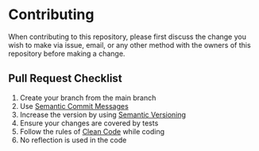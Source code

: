 # Contributing

When contributing to this repository, please first discuss the change you wish to make via issue, email, or any other
method with the owners of this repository before making a change.

## Pull Request Checklist

1) Create your branch from the main branch
2) Use [Semantic Commit Messages](https://gist.github.com/joshbuchea/6f47e86d2510bce28f8e7f42ae84c716)
3) Increase the version by using [Semantic Versioning](https://semver.org)
4) Ensure your changes are covered by tests
5) Follow the rules of [Clean Code](https://gist.github.com/wojteklu/73c6914cc446146b8b533c0988cf8d29) while coding
6) No reflection is used in the code
